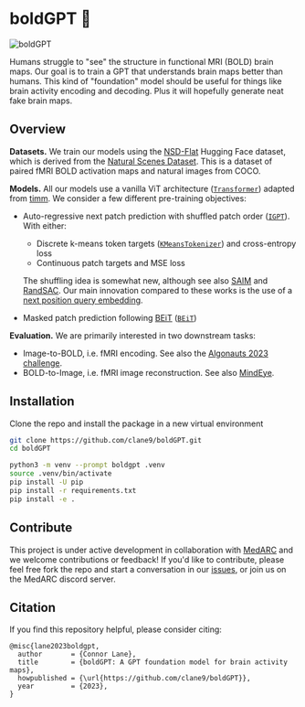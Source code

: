 # boldGPT 🧠

![boldGPT](.github/images/boldgpt.png)

Humans struggle to "see" the structure in functional MRI (BOLD) brain maps. Our goal is to train a GPT that understands brain maps better than humans. This kind of "foundation" model should be useful for things like brain activity encoding and decoding. Plus it will hopefully generate neat fake brain maps.

## Overview

**Datasets.** We train our models using the [NSD-Flat](https://huggingface.co/datasets/clane9/NSD-Flat) Hugging Face dataset, which is derived from the [Natural Scenes Dataset](https://naturalscenesdataset.org/). This is a dataset of paired fMRI BOLD activation maps and natural images from COCO.

**Models.** All our models use a vanilla ViT architecture ([`Transformer`](boldgpt/models/transformer.py)) adapted from [timm](https://github.com/huggingface/pytorch-image-models/blob/main/timm/models/vision_transformer.py). We consider a few different pre-training objectives:

- Auto-regressive next patch prediction with shuffled patch order ([`IGPT`](boldgpt/models/gpt.py)). With either:

  - Discrete k-means token targets ([`KMeansTokenizer`](boldgpt/tokenizer.py)) and cross-entropy loss
  - Continuous patch targets and MSE loss

  The shuffling idea is somewhat new, although see also [SAIM](https://github.com/qiy20/SAIM/tree/main) and [RandSAC](https://arxiv.org/abs/2203.12054). Our main innovation compared to these works is the use of a [next position query embedding](boldgpt/models/transformer.py).

- Masked patch prediction following [BEiT](https://arxiv.org/abs/2106.08254) ([`BEiT`](boldgpt/models/beit.py))

**Evaluation.** We are primarily interested in two downstream tasks:

- Image-to-BOLD, i.e. fMRI encoding. See also the [Algonauts 2023 challenge](http://algonauts.csail.mit.edu/).
- BOLD-to-Image, i.e. fMRI image reconstruction. See also [MindEye](https://github.com/MedARC-AI/fMRI-reconstruction-NSD).

## Installation

Clone the repo and install the package in a new virtual environment

```bash
git clone https://github.com/clane9/boldGPT.git
cd boldGPT

python3 -m venv --prompt boldgpt .venv
source .venv/bin/activate
pip install -U pip
pip install -r requirements.txt
pip install -e .
```

## Contribute

This project is under active development in collaboration with [MedARC](https://www.medarc.ai/) and we welcome contributions or feedback! If you'd like to contribute, please feel free fork the repo and start a conversation in our [issues](https://github.com/clane9/boldGPT/issues), or join us on the MedARC discord server.

## Citation

If you find this repository helpful, please consider citing:

```
@misc{lane2023boldgpt,
  author       = {Connor Lane},
  title        = {boldGPT: A GPT foundation model for brain activity maps},
  howpublished = {\url{https://github.com/clane9/boldGPT}},
  year         = {2023},
}
```
